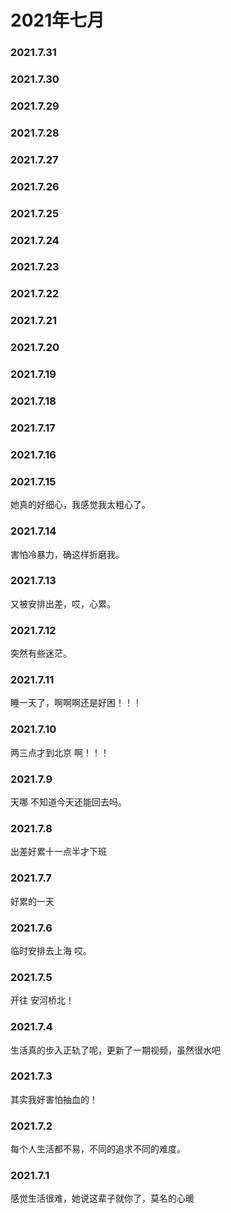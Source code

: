 # 2021年七月
### 2021.7.31
### 2021.7.30
### 2021.7.29
### 2021.7.28
### 2021.7.27
### 2021.7.26
### 2021.7.25
### 2021.7.24
### 2021.7.23
### 2021.7.22
### 2021.7.21
### 2021.7.20
### 2021.7.19
### 2021.7.18
### 2021.7.17
### 2021.7.16
### 2021.7.15
她真的好细心，我感觉我太粗心了。
### 2021.7.14
害怕冷暴力，确这样折磨我。
### 2021.7.13
又被安排出差，哎，心累。
### 2021.7.12
突然有些迷茫。
### 2021.7.11
睡一天了，啊啊啊还是好困！！！
### 2021.7.10
两三点才到北京 啊！！！
### 2021.7.9
天哪 不知道今天还能回去吗。
### 2021.7.8
出差好累十一点半才下班
### 2021.7.7
好累的一天
### 2021.7.6
临时安排去上海 哎。
### 2021.7.5
开往 安河桥北！
### 2021.7.4
生活真的步入正轨了呢，更新了一期视频，虽然很水吧
### 2021.7.3
其实我好害怕抽血的！
### 2021.7.2
每个人生活都不易，不同的追求不同的难度。
### 2021.7.1
感觉生活很难，她说这辈子就你了，莫名的心暖
